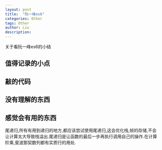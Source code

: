 ```yaml
---
layout: post
title:  "阮一峰es6"
categories: Other
tags: Other
author: Liu
description: 
---
```

<!-- # 2019年09月27日 -->

关于看阮一峰es6的小结

## 值得记录的小点

## 敲的代码

## 没有理解的东西

## 感觉会有用的东西

尾递归,所有有用到递归的地方,都应该尝试使用尾递归,这会优化栈,帧的存储,不会让计算太大导致栈溢出.尾递归是让函数的最后一步再执行调用自己的操作.在计算阶乘,斐波那契数列都有实质行的用处.

